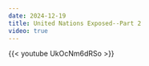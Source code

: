 ```yaml
---
date: 2024-12-19
title: United Nations Exposed--Part 2
video: true
---
```



{{< youtube UkOcNm6dRSo >}}

